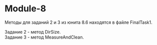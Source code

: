 # Module-8

Методы для заданий 2 и 3 из юнита 8.6 находятся в файле FinalTask1.  

Задание 2 - метод DirSize.  
Задание 3 - метод MeasureAndClean.
